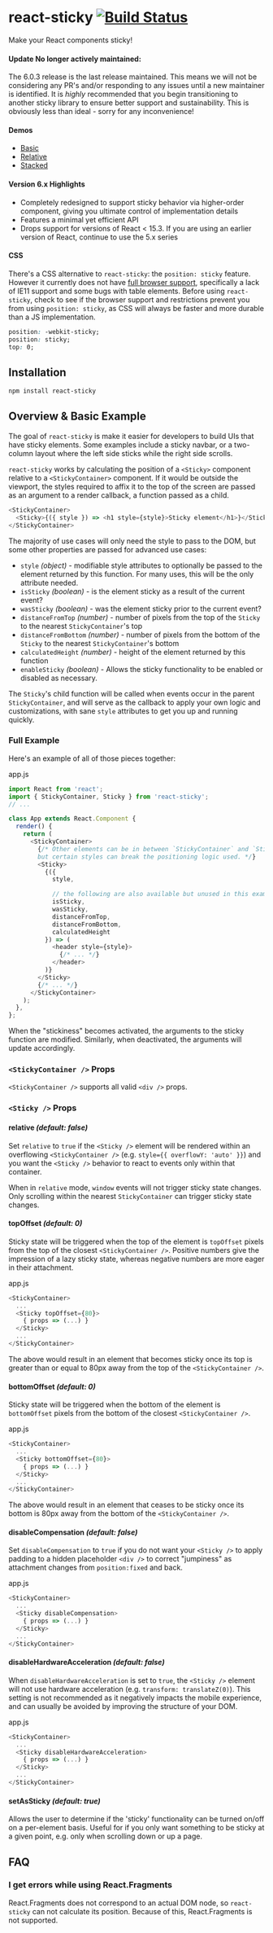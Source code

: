 # react-sticky [![Build Status](https://travis-ci.org/captivationsoftware/react-sticky.svg?branch=master)](https://travis-ci.org/captivationsoftware/react-sticky)

Make your React components sticky!

#### Update No longer actively maintained:

The 6.0.3 release is the last release maintained. This means we will not be considering any PR's and/or responding to any issues until a new maintainer is identified. It is *highly* recommended that you begin transitioning to another sticky library to ensure better support and sustainability. This is obviously less than ideal - sorry for any inconvenience!

#### Demos

* [Basic](http://react-sticky.netlify.com/#/basic)
* [Relative](http://react-sticky.netlify.com/#/relative)
* [Stacked](http://react-sticky.netlify.com/#/stacked)

#### Version 6.x Highlights

* Completely redesigned to support sticky behavior via higher-order component, giving you ultimate control of implementation details
* Features a minimal yet efficient API
* Drops support for versions of React < 15.3. If you are using an earlier version of React, continue to use the 5.x series

#### CSS
There's a CSS alternative to `react-sticky`: the `position: sticky` feature. However it currently does not have [full browser support](https://caniuse.com/#feat=css-sticky), specifically a lack of IE11 support and some bugs with table elements. Before using `react-sticky`, check to see if the browser support and restrictions prevent you from using `position: sticky`, as CSS will always be faster and more durable than a JS implementation.
```css
position: -webkit-sticky;
position: sticky;
top: 0;
```

## Installation

```sh
npm install react-sticky
```

## Overview & Basic Example

The goal of `react-sticky` is make it easier for developers to build UIs that have sticky elements. Some examples include a sticky navbar, or a two-column layout where the left side sticks while the right side scrolls.

`react-sticky` works by calculating the position of a `<Sticky>` component relative to a `<StickyContainer>` component. If it would be outside the viewport, the styles required to affix it to the top of the screen are passed as an argument to a render callback, a function passed as a child.

```js
<StickyContainer>
  <Sticky>{({ style }) => <h1 style={style}>Sticky element</h1>}</Sticky>
</StickyContainer>
```

The majority of use cases will only need the style to pass to the DOM, but some other properties are passed for advanced use cases:

* `style` _(object)_ - modifiable style attributes to optionally be passed to the element returned by this function. For many uses, this will be the only attribute needed.
* `isSticky` _(boolean)_ - is the element sticky as a result of the current event?
* `wasSticky` _(boolean)_ - was the element sticky prior to the current event?
* `distanceFromTop` _(number)_ - number of pixels from the top of the `Sticky` to the nearest `StickyContainer`'s top
* `distanceFromBottom` _(number)_ - number of pixels from the bottom of the `Sticky` to the nearest `StickyContainer`'s bottom
* `calculatedHeight` _(number)_ - height of the element returned by this function
* `enableSticky` _(boolean)_ - Allows the sticky functionality to be enabled or disabled as necessary.

The `Sticky`'s child function will be called when events occur in the parent `StickyContainer`,
and will serve as the callback to apply your own logic and customizations, with sane `style` attributes
to get you up and running quickly.

### Full Example

Here's an example of all of those pieces together:

app.js

```js
import React from 'react';
import { StickyContainer, Sticky } from 'react-sticky';
// ...

class App extends React.Component {
  render() {
    return (
      <StickyContainer>
        {/* Other elements can be in between `StickyContainer` and `Sticky`,
        but certain styles can break the positioning logic used. */}
        <Sticky>
          {({
            style,

            // the following are also available but unused in this example
            isSticky,
            wasSticky,
            distanceFromTop,
            distanceFromBottom,
            calculatedHeight
          }) => (
            <header style={style}>
              {/* ... */}
            </header>
          )}
        </Sticky>
        {/* ... */}
      </StickyContainer>
    );
  },
};
```

When the "stickiness" becomes activated, the arguments to the sticky function
are modified. Similarly, when deactivated, the arguments will update accordingly.

### `<StickyContainer />` Props

`<StickyContainer />` supports all valid `<div />` props.

### `<Sticky />` Props

#### relative _(default: false)_

Set `relative` to `true` if the `<Sticky />` element will be rendered within
an overflowing `<StickyContainer />` (e.g. `style={{ overflowY: 'auto' }}`) and you want
the `<Sticky />` behavior to react to events only within that container.

When in `relative` mode, `window` events will not trigger sticky state changes. Only scrolling
within the nearest `StickyContainer` can trigger sticky state changes.

#### topOffset _(default: 0)_

Sticky state will be triggered when the top of the element is `topOffset` pixels from the top of the closest `<StickyContainer />`. Positive numbers give the impression of a lazy sticky state, whereas negative numbers are more eager in their attachment.

app.js

```js
<StickyContainer>
  ...
  <Sticky topOffset={80}>
    { props => (...) }
  </Sticky>
  ...
</StickyContainer>
```

The above would result in an element that becomes sticky once its top is greater than or equal to 80px away from the top of the `<StickyContainer />`.

#### bottomOffset _(default: 0)_

Sticky state will be triggered when the bottom of the element is `bottomOffset` pixels from the bottom of the closest `<StickyContainer />`.

app.js

```js
<StickyContainer>
  ...
  <Sticky bottomOffset={80}>
    { props => (...) }
  </Sticky>
  ...
</StickyContainer>
```

The above would result in an element that ceases to be sticky once its bottom is 80px away from the bottom of the `<StickyContainer />`.

#### disableCompensation _(default: false)_

Set `disableCompensation` to `true` if you do not want your `<Sticky />` to apply padding to
a hidden placeholder `<div />` to correct "jumpiness" as attachment changes from `position:fixed`
and back.

app.js

```js
<StickyContainer>
  ...
  <Sticky disableCompensation>
    { props => (...) }
  </Sticky>
  ...
</StickyContainer>
```

#### disableHardwareAcceleration _(default: false)_

When `disableHardwareAcceleration` is set to `true`, the `<Sticky />` element will not use hardware acceleration (e.g. `transform: translateZ(0)`). This setting is not recommended as it negatively impacts
the mobile experience, and can usually be avoided by improving the structure of your DOM.

app.js

```js
<StickyContainer>
  ...
  <Sticky disableHardwareAcceleration>
    { props => (...) }
  </Sticky>
  ...
</StickyContainer>
```

#### setAsSticky _(default: true)_

Allows the user to determine if the 'sticky' functionality can be turned on/off on a per-element basis. Useful for if you only want something to be sticky at a given point, e.g. only when scrolling down or up a page.

## FAQ

### I get errors while using React.Fragments
React.Fragments does not correspond to an actual DOM node, so `react-sticky` can not calculate its position. Because of this, React.Fragments is not supported.
